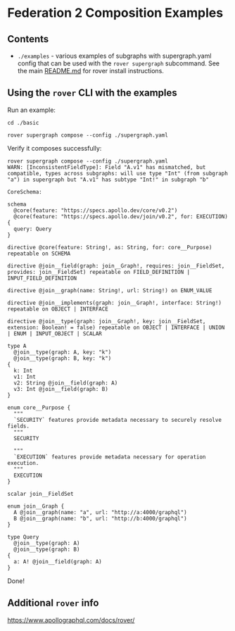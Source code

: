# Federation 2 Composition Examples

## Contents

- `./examples` - various examples of subgraphs with supergraph.yaml config that can be used with the `rover supergraph` subcommand. See the main [README.md](../README.md#prerequisites) for rover install instructions.

## Using the `rover` CLI with the examples

Run an example:
```
cd ./basic

rover supergraph compose --config ./supergraph.yaml
```

Verify it composes successfully:

```
rover supergraph compose --config ./supergraph.yaml
WARN: [InconsistentFieldType]: Field "A.v1" has mismatched, but compatible, types across subgraphs: will use type "Int" (from subgraph "a") in supergraph but "A.v1" has subtype "Int!" in subgraph "b"

CoreSchema:

schema
  @core(feature: "https://specs.apollo.dev/core/v0.2")
  @core(feature: "https://specs.apollo.dev/join/v0.2", for: EXECUTION)
{
  query: Query
}

directive @core(feature: String!, as: String, for: core__Purpose) repeatable on SCHEMA

directive @join__field(graph: join__Graph!, requires: join__FieldSet, provides: join__FieldSet) repeatable on FIELD_DEFINITION | INPUT_FIELD_DEFINITION

directive @join__graph(name: String!, url: String!) on ENUM_VALUE

directive @join__implements(graph: join__Graph!, interface: String!) repeatable on OBJECT | INTERFACE

directive @join__type(graph: join__Graph!, key: join__FieldSet, extension: Boolean! = false) repeatable on OBJECT | INTERFACE | UNION | ENUM | INPUT_OBJECT | SCALAR

type A
  @join__type(graph: A, key: "k")
  @join__type(graph: B, key: "k")
{
  k: Int
  v1: Int
  v2: String @join__field(graph: A)
  v3: Int @join__field(graph: B)
}

enum core__Purpose {
  """
  `SECURITY` features provide metadata necessary to securely resolve fields.
  """
  SECURITY

  """
  `EXECUTION` features provide metadata necessary for operation execution.
  """
  EXECUTION
}

scalar join__FieldSet

enum join__Graph {
  A @join__graph(name: "a", url: "http://a:4000/graphql")
  B @join__graph(name: "b", url: "http://b:4000/graphql")
}

type Query
  @join__type(graph: A)
  @join__type(graph: B)
{
  a: A! @join__field(graph: A)
}
```

Done!

## Additional `rover` info

https://www.apollographql.com/docs/rover/